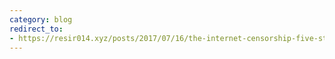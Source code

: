 ```yaml
---
category: blog
redirect_to:
- https://resir014.xyz/posts/2017/07/16/the-internet-censorship-five-stages-of-grief/
---
```


